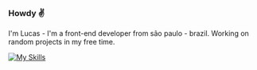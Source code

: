 ### Howdy :v:

I'm Lucas - I'm a front-end developer from são paulo - brazil. Working on random projects in my free time.

[![My Skills](https://skillicons.dev/icons?i=nodejs,mongodb,react,js,html,css)](https://skillicons.dev)
